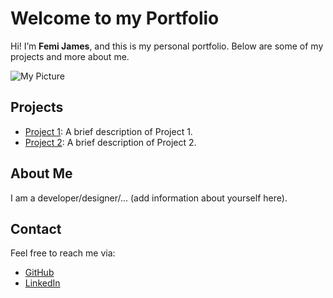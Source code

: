 # Welcome to my Portfolio
Hi! I’m **Femi James**, and this is my personal portfolio. Below are some of my projects and more about me.

![My Picture](profile.jpg) <!-- Replace `profile.jpg` with the name of your image -->

## Projects
- [Project 1](https://github.com/your-username/project1): A brief description of Project 1.
- [Project 2](https://github.com/your-username/project2): A brief description of Project 2.

## About Me
I am a developer/designer/... (add information about yourself here).

## Contact
Feel free to reach me via:
- [GitHub](https://github.com/your-username)
- [LinkedIn](https://www.linkedin.com/in/your-linkedin/)
